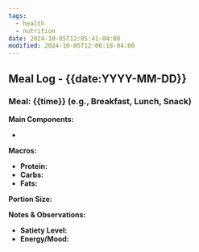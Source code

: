```yaml
---
tags:
  - health
  - nutrition
date: 2024-10-05T12:05:41-04:00
modified: 2024-10-05T12:06:18-04:00
---
```

## Meal Log - {{date:YYYY-MM-DD}}

### Meal: {{time}} (e.g., Breakfast, Lunch, Snack)

**Main Components:**

- <!-- List main ingredients or dishes (e.g., quinoa bowl with veggies) -->

**Macros:**

- **Protein:** <!-- Approx. grams (e.g., 25g) -->
- **Carbs:** <!-- Approx. grams (e.g., 50g) -->
- **Fats:** <!-- Approx. grams (e.g., 15g) -->

**Portion Size:**

<!-- Note approximate size (e.g., 1 bowl, handful, palm-sized) -->

**Notes & Observations:**

- **Satiety Level:** <!-- How full you felt post-meal (scale 1-10) -->
- **Energy/Mood:** <!-- Energy level or mood within 1-2 hours post-meal -->